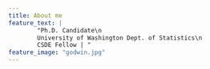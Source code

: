 ```yaml
---
title: About me
feature_text: |
        "Ph.D. Candidate\n
        University of Washington Dept. of Statistics\n
        CSDE Fellow | "
feature_image: "godwin.jpg"
---
```

